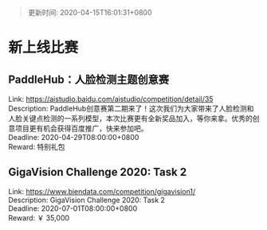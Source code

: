 > 更新时间: 2020-04-15T16:01:31+0800 

# 新上线比赛


## PaddleHub：人脸检测主题创意赛
Link: https://aistudio.baidu.com/aistudio/competition/detail/35  
Description: PaddleHub创意赛第二期来了！这次我们为大家带来了人脸检测和人脸关键点检测的一系列模型，本次比赛更有全新奖品加入，等你来拿。优秀的创意项目更有机会获得百度推广，快来参加吧。  
Deadline: 2020-04-29T08:00:00+0800  
Reward: 特别礼包  

## GigaVision Challenge 2020: Task 2
Link: https://www.biendata.com/competition/gigavision1/  
Description: GigaVision Challenge 2020: Task 2  
Deadline: 2020-07-01T08:00:00+0800  
Reward: ￥ 35,000  

